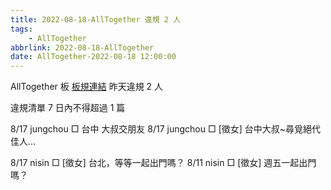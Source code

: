 ```yaml
---
title: 2022-08-18-AllTogether 違規 2 人
tags:
    - AllTogether
abbrlink: 2022-08-18-AllTogether
date: AllTogether-2022-08-18 12:00:00
---
```

AllTogether 板 [板規連結](https://www.ptt.cc/bbs/AllTogether/M.1643211430.A.5FB.html)
昨天違規 2 人
<!-- more -->

違規清單
7 日內不得超過 1 篇

8/17 jungchou □ 台中 大叔交朋友
8/17 jungchou □ [徵女] 台中大叔~尋覓絕代佳人…

8/17 nisin □ [徵女] 台北，等等一起出門嗎？
8/11 nisin □ [徵女] 週五一起出門嗎？